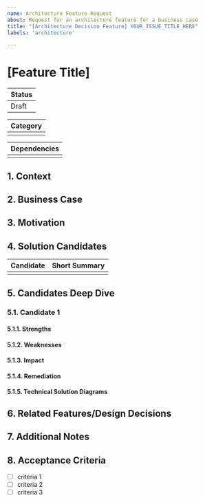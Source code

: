 ```yaml
---
name: Architecture Feature Request
about: Request for an architecture feature for a business case
title: "[Architecture Decision Feature] YOUR_ISSUE_TITLE_HERE"
labels: 'architecture'

---
```


<!-- Feature proposal for architecture decision -->

# [Feature Title]

|**Status**|
|-|
| Draft <!-- Accepted, Rejected, In Progress, In Review, Published, Deprecated --> |


|**Category**|
|-|
|<!-- Sustainability, Dataspace Operation, Dataspace Interoperability, Compliance, etc... --> |

|**Dependencies**|
|-|
|<!-- Which applications, expert groups, organizations does this feature impact -->|

## 1.  Context

<!-- 
Describe here your motivations and the reason why you are requesting this feature.
Which requirements do you have and from where do the come from.
-->

## 2. Business Case

<!-- 
Describe here the business case behind your feature, why is it interesting for the dataspace overall.
-->

## 3. Motivation

<!-- 
Describe here your motivation for the feature, it should show the problem and why we want to solve it.
-->

## 4. Solution Candidates

| Candidate | Short Summary |
|-|:-|
| <!-- Candidate title --> | <!-- Candidate short description details --> | 


## 5. Candidates Deep Dive

### 5.1. Candidate 1  

<!-- 
Include the description of the candidate and what is your vision.
-->

#### 5.1.1. Strengths

<!-- Advantages for implementing this feature, what would be the benefits for the dataspace -->

#### 5.1.2. Weaknesses

<!-- Technical debt, possible problems, drawbacks, issues -->

#### 5.1.3. Impact

<!-- What is the impact of your feature in the dataspace. -->

#### 5.1.4. Remediation

<!-- How can your solution remediate the impact -->

#### 5.1.5. Technical Solution Diagrams

<!-- Represent your solution in diagrams to ease the understanding of the reader -->


## 6. Related Features/Design Decisions

<!-- 
List here the related features and design decisions.

Example:
- #123
- ...

-->

## 7. Additional Notes

<!-- Include here your opinion, any other notes or thoughts that would help the reader and are relevant -->

## 8. Acceptance Criteria

- [ ] criteria 1
- [ ] criteria 2
- [ ] criteria 3
